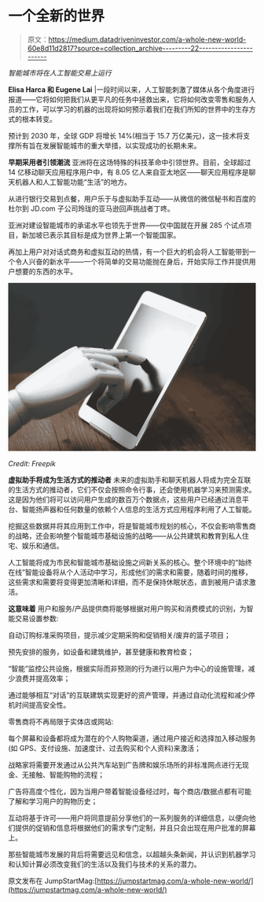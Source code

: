 # 一个全新的世界

> 原文：<https://medium.datadriveninvestor.com/a-whole-new-world-60e8d11d2817?source=collection_archive---------22----------------------->

*智能城市将在人工智能交易上运行*

**Elisa Harca 和 Eugene Lai** |一段时间以来，人工智能刺激了媒体从各个角度进行报道——它将如何把我们从更平凡的任务中拯救出来，它将如何改变零售和服务人员的工作，可以学习的机器的出现将如何预示着我们在我们所知的世界中的生存方式的根本转变。

预计到 2030 年，全球 GDP 将增长 14%(相当于 15.7 万亿美元)，这一技术将支撑所有旨在发展智能城市的重大举措，以实现成功的长期未来。

**早期采用者引领潮流** 亚洲将在这场特殊的科技革命中引领世界。目前，全球超过 14 亿移动聊天应用程序用户中，有 8.05 亿人来自亚太地区——聊天应用程序是聊天机器人和人工智能功能“生活”的地方。

从进行银行交易到点餐，用户乐于与虚拟助手互动——从微信的微信秘书和百度的杜尔到 JD.com 子公司玲珑的亚马逊回声挑战者丁咚。

亚洲对建设智能城市的承诺水平也领先于世界——仅中国就在开展 285 个试点项目，新加坡已表示其目标是成为世界上第一个智能国家。

再加上用户对对话式商务和虚拟互动的热情，有一个巨大的机会将人工智能带到一个令人兴奋的新水平——一个将简单的交易功能抛在身后，开始实际工作并提供用户想要的东西的水平。

![](img/ecf13fe46264950154a0ee0c7e5ee732.png)

*Credit: Freepik*

**虚拟助手将成为生活方式的推动者** 未来的虚拟助手和聊天机器人将成为完全互联的生活方式的推动者，它们不仅会按照命令行事，还会使用机器学习来预测需求。这是因为他们将可以访问用户生成的数百万个数据点，这些用户已经通过消息平台、智能扬声器和任何数量的依赖个人信息的生活方式应用程序利用了人工智能。

挖掘这些数据并将其应用到工作中，将是智能城市规划的核心，不仅会影响零售商的战略，还会影响整个智能城市基础设施的战略——从公共建筑和教育到私人住宅、娱乐和通信。

人工智能将成为市民和智能城市基础设施之间新关系的核心。整个环境中的“始终在线”智能设备将从个人活动中学习，形成他们的需求和需要，随着时间的推移，这些需求和需要将变得更加清晰和详细，而不是保持休眠状态，直到被用户请求激活。

**这意味着**
用户和服务/产品提供商将能够根据对用户购买和消费模式的识别，为智能交易设置参数:

自动订购标准采购项目，提示减少定期采购和促销相关/废弃的篮子项目；

预先安排的服务，如设备和建筑维护，甚至健康和教育检查；

“智能”监控公共设施，根据实际而非预测的行为进行以用户为中心的设施管理，减少浪费并提高效率；

通过能够相互“对话”的互联建筑实现更好的资产管理，并通过自动化流程和减少停机时间提高安全性。

零售商将不再局限于实体店或网站:

每个屏幕和设备都将成为潜在的个人购物渠道，通过用户接近和选择加入移动服务(如 GPS、支付设施、加速度计、过去购买和个人资料)来激活；

战略家将需要开发通过从公共汽车站到广告牌和娱乐场所的非标准网点进行无现金、无接触、智能购物的流程；

广告将高度个性化，因为当用户带着智能设备经过时，每个商店/数据点都有可能了解和学习用户的购物历史；

互动将基于许可——用户将同意提前分享他们的一系列服务的详细信息，以便向他们提供的促销和信息将根据他们的需求专门定制，并且只会出现在用户批准的屏幕上。

那些智能城市发展的背后将需要远见和信念，以超越头条新闻，并认识到机器学习和认知计算必须改变我们的生活以及我们与技术的关系的潜力。

原文发布在 JumpStartMag:[https://jumpstartmag.com/a-whole-new-world/](https://jumpstartmag.com/a-whole-new-world/)